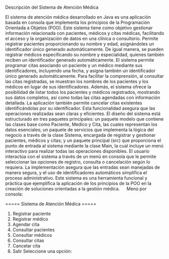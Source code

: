 Descripción del Sistema de Atención Médica

El sistema de atención médica desarrollado en Java es una aplicación basada en consola que implementa los principios de la Programación Orientada a Objetos (POO). Este sistema tiene como objetivo gestionar información relacionada con pacientes, médicos y citas médicas, facilitando el acceso y la organización de datos en una clínica o consultorio. Permite registrar pacientes proporcionando su nombre y edad, asignándoles un identificador único generado automáticamente. De igual manera, se pueden registrar médicos especificando su nombre y especialidad, quienes también reciben un identificador generado automáticamente.
El sistema permite programar citas asociando un paciente y un médico mediante sus identificadores, incluyendo una fecha, y asigna también un identificador único generado automáticamente. Para facilitar la comprensión, al consultar las citas registradas, se muestran los nombres de los pacientes y los médicos en lugar de sus identificadores. Además, el sistema ofrece la posibilidad de listar todos los pacientes y médicos registrados, mostrando sus datos completos, así como todas las citas agendadas con información detallada.
La aplicación también permite cancelar citas existentes identificándolas por su identificador. Esta funcionalidad asegura que las operaciones realizadas sean claras y eficientes. El diseño del sistema está estructurado en tres paquetes principales: un paquete modelo que contiene las clases base como Paciente, Medico y Cita, las cuales representan los datos esenciales; un paquete de servicios que implementa la lógica del negocio a través de la clase Sistema, encargada de registrar y gestionar pacientes, médicos y citas; y un paquete principal (src) que proporciona el punto de entrada al sistema mediante la clase Main, la cual incluye un menú interactivo para realizar todas las operaciones disponibles.
El usuario interactúa con el sistema a través de un menú en consola que le permite seleccionar las opciones de registro, consulta o cancelación según lo requiera. La implementación asegura que las entradas sean manejadas de manera segura, y el uso de identificadores automáticos simplifica el proceso administrativo. Este sistema es una herramienta funcional y práctica que ejemplifica la aplicación de los principios de la POO en la creación de soluciones orientadas a la gestión médica.
 
Menú por consola:

===== Sistema de Atención Médica ===== 
1. Registrar paciente 
2. Registrar médico 
3. Agendar cita 
4. Consultar pacientes 
5. Consultar médicos 
6. Consultar citas 
7. Cancelar cita 
8. Salir 
Seleccione una opción:

